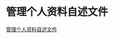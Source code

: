 # 管理个人资料自述文件

[管理个人资料自述文件](https://docs.github.com/zh/account-and-profile/setting-up-and-managing-your-github-profile/customizing-your-profile/managing-your-profile-readme)

